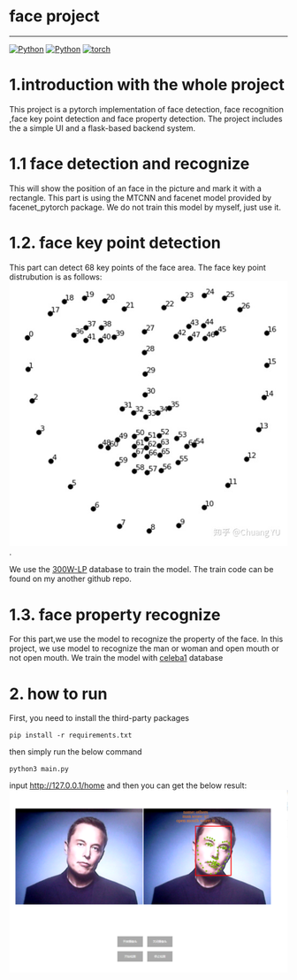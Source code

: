 
# face project

---
[![Python](https://img.shields.io/static/v1?label=build&message=passing&color=green)](https://www.python.org/)
[![Python](https://img.shields.io/static/v1?label=python&message=3.8.12&color=blue)](https://www.python.org/)
[![torch](https://img.shields.io/static/v1?label=torch&message=1.8.1&color=blue)](https://pytorch.org/)

# 1.introduction with the whole project
This project is a pytorch implementation of face detection, face recognition ,face key point detection 
and face property detection. The project includes the a simple UI and a flask-based backend system.

# 1.1 face detection and recognize
This will show the position of an face in the picture and mark it with a rectangle.
This part is using the MTCNN and facenet model provided by facenet_pytorch package.
We do not train this model by myself, just use it.

# 1.2. face key point detection
This part can detect 68 key points  of the face area. The face key point distrubution is as follows:
![img.png](document/pic/img1.png).

We use the [300W-LP](http://www.cbsr.ia.ac.cn/users/xiangyuzhu/projects/3ddfa/main.htm) database to train the model.
The train code can be found on my another github repo.

# 1.3. face property recognize
For this part,we use the model to recognize the property of the face. In this project, we use model to recognize
the man or woman and open mouth or not open mouth.
We train the model with [celeba1](http://mmlab.ie.cuhk.edu.hk/projects/CelebA.html) database

# 2. how to run
First, you need to install the third-party packages
```
pip install -r requirements.txt
```
then simply run the below command
```
python3 main.py
```

input http://127.0.0.1/home
and then you can get the below result:
![img.png](document/pic/img2.png)




